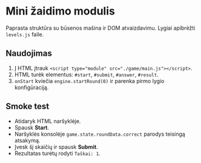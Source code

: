 # Mini žaidimo modulis

Paprasta struktūra su būsenos mašina ir DOM atvaizdavimu. Lygiai apibrėžti `levels.js` faile.

## Naudojimas

1. Į HTML įtrauk `<script type="module" src="./game/main.js"></script>`.
2. HTML turėk elementus: `#start`, `#submit`, `#answer`, `#result`.
3. `onStart` kviečia `engine.startRound(0)` ir parenka pirmo lygio konfigūraciją.

## Smoke test

- Atidaryk HTML naršyklėje.
- Spausk **Start**.
- Naršyklės konsolėje `game.state.roundData.correct` parodys teisingą atsakymą.
- Įvesk šį skaičių ir spausk **Submit**.
- Rezultatas turėtų rodyti `Taškai: 1`.
